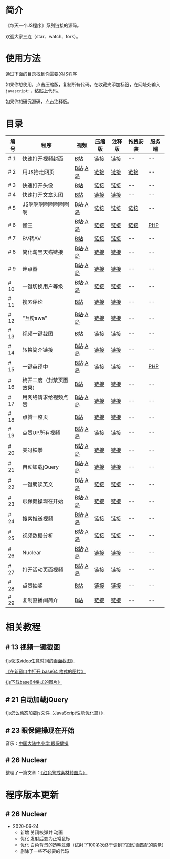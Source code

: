 # 简介

《每天一个JS程序》系列链接的源码。

欢迎大家三连（star、watch、fork）。

# 使用方法

通过下面的目录找到你需要的JS程序

如果你想使用，点击压缩版，复制所有代码，在收藏夹添加标签，在网址处输入`javascript:`，粘贴上代码。

如果你想研究源码，点击注释版。

# 目录

编号 | 程序 | 视频 | 压缩版 | 注释版 | 拖拽安装 | 服务端
-|-|-|-|-|-|-
\# 1 | 快速打开视频封面 | [B站](https://www.bilibili.com/video/BV1kK4y1x7Vw) | [链接](./code/js-1.min.js) | [链接](./code/js-1.js) | -- | --
\# 2 | 用JS抬走网页 | [B站](https://www.bilibili.com/video/BV1Mf4y1m7ff)·[A岛](https://www.acfun.cn/v/ac15850689) | [链接](./code/js-2.min.js) | [链接](./code/js-2.js) | [链接](https://imba97.cn/archives/628) | --
\# 3 | 快速打开头像 | [B站](https://www.bilibili.com/video/BV1j54y1Q7jq) | [链接](./code/js-3.min.js) | [链接](./code/js-3.js) | -- | --
\# 4 | 快速打开文章头图 | [B站](https://www.bilibili.com/video/BV1wg4y1q7EX) | [链接](./code/js-4.min.js) | [链接](./code/js-4.js) | -- | --
\# 5 | JS啊啊啊啊啊啊啊啊啊 | [B站](https://www.bilibili.com/video/BV1Mt4y1y7Hu)·[A岛](https://www.acfun.cn/v/ac15885114) | [链接](./code/js-5.min.js) | [链接](./code/js-5.js) | [链接](https://imba97.cn/archives/629) | --
\# 6 | 懂王 | [B站](https://www.bilibili.com/video/BV1jt4y1y7zs)·[A岛](https://www.acfun.cn/v/ac15927872) | [链接](./code/js-6.min.js) | [链接](./code/js-6.js) | [链接](https://imba97.cn/archives/632) | [PHP](./code/js-6.server.php)
\# 7 | BV转AV | [B站](https://www.bilibili.com/video/BV1sv411677s) | [链接](./code/js-7.min.js) | [链接](./code/js-7.js) | -- | --
\# 8 | 简化淘宝天猫链接 | [B站](https://www.bilibili.com/video/BV1qg4y1i7DN)·[A岛](https://www.acfun.cn/v/ac16031054) | [链接](./code/js-8.min.js) | [链接](./code/js-8.js) | -- | --
\# 9 | 连点器 | [B站](https://www.bilibili.com/video/BV1Rg4y1i7Bb)·[A岛](https://www.acfun.cn/v/ac16039378) | [链接](./code/js-9.min.js) | [链接](./code/js-9.js) | -- | --
\# 10 | 一键切换用户等级 | [B站](https://www.bilibili.com/video/BV14z411i7KJ)·[A岛](https://www.acfun.cn/v/ac16052004) | [链接](./code/js-10.min.js) | [链接](./code/js-10.js) | -- | --
\# 11 | 搜索评论 | [B站](https://www.bilibili.com/video/BV1kK4y1x7Q4) | [链接](./code/js-11.min.js) | [链接](./code/js-11.js) | -- | --
\# 12 | “互粉awa” | [B站](https://www.bilibili.com/video/BV1oi4y1s7Ut)·[A岛](https://www.acfun.cn/v/ac16088890) | [链接](./code/js-12.min.js) | [链接](./code/js-12.js) | -- | --
\# 13 | 视频一键截图 | [B站](https://www.bilibili.com/video/BV1xz4y197jc) | [链接](./code/js-13.min.js) | [链接](./code/js-13.js) | -- | --
\# 14 | 转换简介链接 | [B站](https://www.bilibili.com/video/BV1m5411p7kd)·[A岛](https://www.acfun.cn/v/ac16130447) | [链接](./code/js-14.min.js) | [链接](./code/js-14.js) | -- | --
\# 15 | 一键英译中 | [B站](https://www.bilibili.com/video/BV1Zt4y1C71S)·[A岛](https://www.acfun.cn/v/ac16152033) | [链接](./code/js-15.min.js) | [链接](./code/js-15.js) | -- | [PHP](./code/js-15.server.php)
\# 16 | 梅开二度（封禁页面效果） | [B站](https://www.bilibili.com/video/BV1Hi4y1G782) | [链接](./code/js-16.min.js) | [链接](./code/js-16.js) | -- | --
\# 17 | 用网络请求给视频点赞 | [B站](https://www.bilibili.com/video/BV11z4y1Q7uw)·[A岛](https://www.acfun.cn/v/ac16181286) | [链接](./code/js-17.min.js) | [链接](./code/js-17.js) | -- | --
\# 18 | 点赞一整页 | [B站](https://www.bilibili.com/video/BV1k5411W7wE) | [链接](./code/js-18.min.js) | [链接](./code/js-18.js) | -- | --
\# 19 | 点赞UP所有视频 | [B站](https://www.bilibili.com/video/BV1k5411W7wE)·[A岛](https://www.acfun.cn/v/ac16222630) | [链接](./code/js-19.min.js) | [链接](./code/js-19.js) | -- | --
\# 20 | 美冴铁拳 | [B站](https://www.bilibili.com/video/BV185411W7rt)·[A岛](https://www.acfun.cn/v/ac16237933) | [链接](./code/js-20.min.js) | [链接](./code/js-20.js) |  -- | --
\# 21 | 自动加载jQuery | [B站](https://www.bilibili.com/video/BV1R54y1B7R1)·[A岛](https://www.acfun.cn/v/ac16265093) | [链接](./code/js-21.min.js) | [链接](./code/js-21.js) |  -- | --
\# 22 | 一键朗读英文 | [B站](https://www.bilibili.com/video/BV1h5411W7ka)·[A岛](https://www.acfun.cn/v/ac16277144) | [链接](./code/js-22.min.js) | [链接](./code/js-22.js) |  -- | --
\# 23 | 眼保健操现在开始 | [B站](https://www.bilibili.com/video/BV1cv411B7UE)·[A岛](https://www.acfun.cn/v/ac16297118) | [链接](./code/js-23.min.js) | [链接](./code/js-23.js) |  -- | --
\# 24 | 搜索推送视频 | [B站](https://www.bilibili.com/video/BV1f54y1B7Uf)·[A岛](https://www.acfun.cn/v/ac16313528) | [链接](./code/js-24.min.js) | [链接](./code/js-24.js) |  -- | --
\# 25 | 视频数据分析 | [B站](https://www.bilibili.com/video/BV1wg4y1v7SC)·[A岛](https://www.acfun.cn/v/ac16332206) | [链接](./code/js-25.min.js) | [链接](./code/js-25.js) |  -- | --
\# 26 | Nuclear | [B站](https://www.bilibili.com/video/BV1wg4y1v7SC)·[A岛](https://www.acfun.cn/v/ac16353212) | [链接](./code/js-26.min.js) | [链接](./code/js-26.js) |  -- | --
\# 27 | 打开活动页面视频 | [B站](https://www.bilibili.com/video/BV1s54y1B7ND)·[A岛](https://www.acfun.cn/v/ac16365162) | [链接](./code/js-27.min.js) | [链接](./code/js-27.js) |  -- | --
\# 28 | 点赞抽奖 | [B站](https://www.bilibili.com/video/BV1aV411k7Rm) | [链接](./code/js-28.min.js) | [链接](./code/js-28.js) |  -- | --
\# 29 | 复制直播间简介 | [B站](https://www.bilibili.com/video/BV1tt4y197Vd) | [链接](./code/js-29.min.js) | [链接](./code/js-29.js) |  -- | --


# 相关教程

## \# 13 视频一键截图

[《js获取video任意时间的画面截图》](https://blog.csdn.net/bluelotos893/article/details/89191535)

[《在新窗口中打开 base64 格式的图片》](https://blog.csdn.net/qq_34626003/article/details/88243824)

[《js下载base64格式的图片》](https://www.cnblogs.com/MR-cui/p/9996548.html)

## \# 21 自动加载jQuery

[《js怎么动态加载js文件（JavaScript性能优化篇）》](https://www.cnblogs.com/telwanggs/p/11045773.html)

## \# 23 眼保健操现在开始

音乐：[中国大陆中小学 眼保健操](https://y.qq.com/n/yqq/song/002wC92N2plR8i.html)

## \# 26 Nuclear

整理了一篇文章：[《红色警戒素材转图片》](https://imba97.cn/archives/651)

# 程序版本更新

## \# 26 Nuclear

- 2020-06-24
  - 新增 关闭核弹井 动画
  - 优化 发射后变为正常鼠标
  - 优化 白色背景的透明过渡（试射了100多次终于调到了跟动画匹配的感觉）
  - 删除了一些不必要的代码